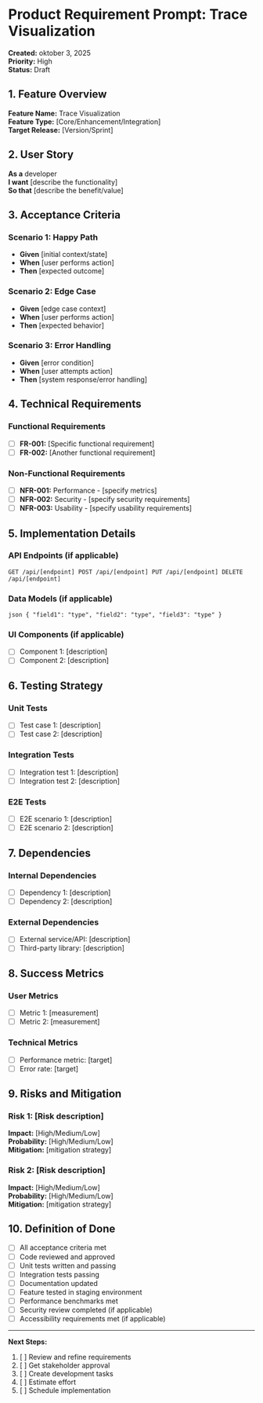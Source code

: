 ﻿# Product Requirement Prompt: Trace Visualization

**Created:** oktober 3, 2025  
**Priority:** High  
**Status:** Draft

## 1. Feature Overview

**Feature Name:** Trace Visualization  
**Feature Type:** [Core/Enhancement/Integration]  
**Target Release:** [Version/Sprint]

## 2. User Story

**As a** developer  
**I want** [describe the functionality]  
**So that** [describe the benefit/value]

## 3. Acceptance Criteria

### Scenario 1: Happy Path
- **Given** [initial context/state]
- **When** [user performs action]
- **Then** [expected outcome]

### Scenario 2: Edge Case
- **Given** [edge case context]
- **When** [user performs action]
- **Then** [expected behavior]

### Scenario 3: Error Handling
- **Given** [error condition]
- **When** [user attempts action]
- **Then** [system response/error handling]

## 4. Technical Requirements

### Functional Requirements
- [ ] **FR-001:** [Specific functional requirement]
- [ ] **FR-002:** [Another functional requirement]

### Non-Functional Requirements
- [ ] **NFR-001:** Performance - [specify metrics]
- [ ] **NFR-002:** Security - [specify security requirements]
- [ ] **NFR-003:** Usability - [specify usability requirements]

## 5. Implementation Details

### API Endpoints (if applicable)
`
GET /api/[endpoint]
POST /api/[endpoint]
PUT /api/[endpoint]
DELETE /api/[endpoint]
`

### Data Models (if applicable)
`json
{
  "field1": "type",
  "field2": "type",
  "field3": "type"
}
`

### UI Components (if applicable)
- [ ] Component 1: [description]
- [ ] Component 2: [description]

## 6. Testing Strategy

### Unit Tests
- [ ] Test case 1: [description]
- [ ] Test case 2: [description]

### Integration Tests
- [ ] Integration test 1: [description]
- [ ] Integration test 2: [description]

### E2E Tests
- [ ] E2E scenario 1: [description]
- [ ] E2E scenario 2: [description]

## 7. Dependencies

### Internal Dependencies
- [ ] Dependency 1: [description]
- [ ] Dependency 2: [description]

### External Dependencies
- [ ] External service/API: [description]
- [ ] Third-party library: [description]

## 8. Success Metrics

### User Metrics
- [ ] Metric 1: [measurement]
- [ ] Metric 2: [measurement]

### Technical Metrics
- [ ] Performance metric: [target]
- [ ] Error rate: [target]

## 9. Risks and Mitigation

### Risk 1: [Risk description]
**Impact:** [High/Medium/Low]  
**Probability:** [High/Medium/Low]  
**Mitigation:** [mitigation strategy]

### Risk 2: [Risk description]
**Impact:** [High/Medium/Low]  
**Probability:** [High/Medium/Low]  
**Mitigation:** [mitigation strategy]

## 10. Definition of Done

- [ ] All acceptance criteria met
- [ ] Code reviewed and approved
- [ ] Unit tests written and passing
- [ ] Integration tests passing
- [ ] Documentation updated
- [ ] Feature tested in staging environment
- [ ] Performance benchmarks met
- [ ] Security review completed (if applicable)
- [ ] Accessibility requirements met (if applicable)

---
**Next Steps:**
1. [ ] Review and refine requirements
2. [ ] Get stakeholder approval
3. [ ] Create development tasks
4. [ ] Estimate effort
5. [ ] Schedule implementation
